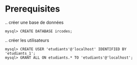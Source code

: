 # Prerequisites

.. créer une base de données

```
mysql> CREATE DATABASE ircodes;
```

.. créer les utilisateurs

```
mysql> CREATE USER 'etudiants'@'localhost' IDENTIFIED BY 'etudiants_1';
mysql> GRANT ALL ON etudiants.* TO 'etudiants'@'localhost';
```

